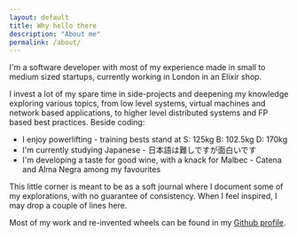 ```yaml
---
layout: default
title: Why hello there
description: "About me"
permalink: /about/
---
```


I'm a software developer with most of my experience made in small to medium
sized startups, currently working in London in an Elixir shop.

I invest a lot of my spare time in side-projects and deepening my knowledge
exploring various topics, from low level systems, virtual machines and network
based applications, to higher level distributed systems and FP based best
practices. Beside coding:

- I enjoy powerlifting - training bests stand at S: 125kg B: 102.5kg D: 170kg
- I'm currently studying Japanese - 日本語は難しですが面白いです
- I'm developing a taste for good wine, with a knack for Malbec - Catena and Alma Negra among my favourites

This little corner is meant to be as a soft journal where I document some of my
explorations, with no guarantee of consistency. When I feel inspired, I may
drop a couple of lines here.

Most of my work and re-invented wheels can be found in my [Github
profile](https://github.com/codepr).
